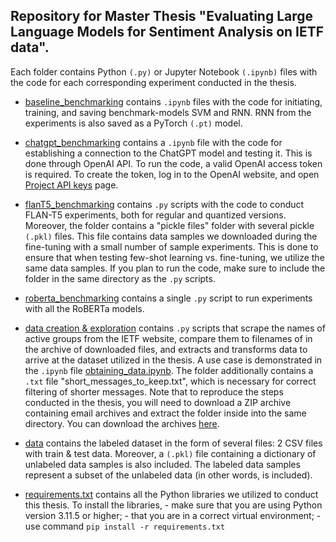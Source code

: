 ## Repository for Master Thesis "Evaluating Large Language Models for Sentiment Analysis on IETF data".

Each folder contains Python `(.py)` or Jupyter Notebook `(.ipynb)` files with the code for each corresponding experiment conducted in the thesis. 

- [baseline_benchmarking](https://github.com/marticampgin/Master-Thesis/tree/main/baseline_benchmarking) contains `.ipynb` files with the code for initiating, training, and saving benchmark-models SVM and RNN. RNN from the experiments is also saved as a PyTorch `(.pt)` model.

- [chatgpt_benchmarking](https://github.com/marticampgin/Master-Thesis/tree/main/chatgpt_benchmarking) contains a `.ipynb` file with the code for establishing a connection to the ChatGPT model and testing it. This is done through OpenAI API. To run the code, a valid OpenAI access token is required. To create the token, log in to the OpenAI website, and open [Project API keys](https://platform.openai.com/api-keys) page.

- [flanT5_benchmarking](https://github.com/marticampgin/Master-Thesis/tree/main/flanT5_benchmarking) contains `.py` scripts with the code to conduct FLAN-T5 experiments, both for regular and quantized versions. Moreover, the folder contains a "pickle files" folder with several pickle `(.pkl)` files. This file contains data samples we downloaded during  the fine-tuning with a small number of sample experiments. This is done to ensure that when testing few-shot learning vs. fine-tuning, we utilize the same data samples. If you plan to run the code, make sure to include the folder in the same directory as the `.py` scripts.

- [roberta_benchmarking](https://github.com/marticampgin/Master-Thesis/tree/main/roberta_benchmarking) contains a single `.py` script to run experiments with all the RoBERTa models. 

- [data creation & exploration](https://github.com/marticampgin/Master-Thesis/tree/main/data%20creation%20%26%20exploration) contains `.py` scripts that scrape the names of active groups from the IETF website, compare them to filenames of in the archive of downloaded files, and extracts and transforms data to arrive at the dataset utilized in the thesis. A use case is demonstrated in the `.ipynb` file [obtaining_data.ipynb](https://github.com/marticampgin/Master-Thesis/blob/main/data%20creation%20%26%20exploration/obtaining_data.ipynb). The folder additionally contains a `.txt` file "short_messages_to_keep.txt", which is necessary for correct filtering of shorter messages. Note that to reproduce the steps conducted in the thesis, you will need to download a ZIP archive containing email archives and extract the folder inside into the same directory. You can download the archives [here](https://drive.google.com/file/d/1YP46kIW1kaMzOfrFfxOL7o-lszWHj7Ci/view?usp=drive_link).

- [data](https://github.com/marticampgin/Master-Thesis/tree/main/data) contains the labeled dataset in the form of several files: 2 CSV files with train & test data. Moreover, a `(.pkl)` file containing a dictionary of unlabeled data samples is also included. The labeled data samples represent a subset of the unlabeled data (in other words, is included).

- [requirements.txt](https://github.com/marticampgin/Master-Thesis/blob/main/requirements.txt) contains all the Python libraries we utilized to conduct this thesis. To install the libraries,
      - make sure that you are using Python version 3.11.5 or higher;
      - that you are in a correct virtual environment;
      - use command `pip install -r requirements.txt`



